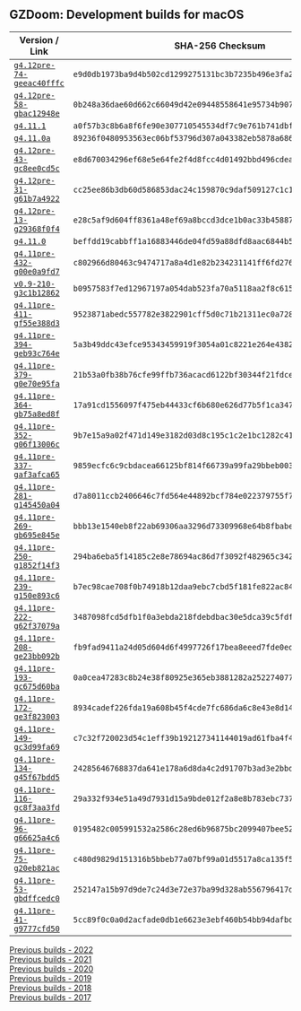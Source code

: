 ## GZDoom: Development builds for macOS

|Version / Link|SHA-256 Checksum|
|---|---|
|[`g4.12pre-74-geeac40fffc`](https://github.com/alexey-lysiuk/gzdoom-macos-devbuilds/releases/download/g4.12pre-74-geeac40fffc/gzdoom-g4.12pre-74-geeac40fffc.zip)|`e9d0db1973ba9d4b502cd1299275131bc3b7235b496e3fa202a95fe48592154d`|
|[`g4.12pre-58-gbac12948e`](https://github.com/alexey-lysiuk/gzdoom-macos-devbuilds/releases/download/g4.12pre-58-gbac12948e/gzdoom-g4.12pre-58-gbac12948e.zip)|`0b248a36dae60d662c66049d42e09448558641e95734b9077c38eed5a04dfead`|
|[`g4.11.1`](https://github.com/alexey-lysiuk/gzdoom-macos-devbuilds/releases/download/g4.11.1/gzdoom-g4.11.1.zip)|`a0f57b3c8b6a8f6fe90e307710545534df7c9e761b741dbfca4f014c0c4a5c4b`|
|[`g4.11.0a`](https://github.com/alexey-lysiuk/gzdoom-macos-devbuilds/releases/download/g4.11.0a/gzdoom-g4.11.0a.zip)|`89236f0480953563ec06bf53796d307a043382eb5878a6865065a3e7df7e3d2e`|
|[`g4.12pre-43-gc8ee0cd5c`](https://github.com/alexey-lysiuk/gzdoom-macos-devbuilds/releases/download/g4.12pre-43-gc8ee0cd5c/gzdoom-g4.12pre-43-gc8ee0cd5c.zip)|`e8d670034296ef68e5e64fe2f4d8fcc4d01492bbd496cdeafb8472c9ab514e55`|
|[`g4.12pre-31-g61b7a4922`](https://github.com/alexey-lysiuk/gzdoom-macos-devbuilds/releases/download/g4.12pre-31-g61b7a4922/gzdoom-g4.12pre-31-g61b7a4922.zip)|`cc25ee86b3db60d586853dac24c159870c9daf509127c1c1a882da2c70e94b9c`|
|[`g4.12pre-13-g29368f0f4`](https://github.com/alexey-lysiuk/gzdoom-macos-devbuilds/releases/download/g4.12pre-13-g29368f0f4/gzdoom-g4.12pre-13-g29368f0f4.zip)|`e28c5af9d604ff8361a48ef69a8bccd3dce1b0ac33b45887911dc6b2cfab2f42`|
|[`g4.11.0`](https://github.com/alexey-lysiuk/gzdoom-macos-devbuilds/releases/download/g4.11.0/gzdoom-g4.11.0.zip)|`beffdd19cabbff1a16883446de04fd59a88dfd8aac6844b5ceb568d8227eec76`|
|[`g4.11pre-432-g00e0a9fd7`](https://github.com/alexey-lysiuk/gzdoom-macos-devbuilds/releases/download/g4.11pre-432-g00e0a9fd7/gzdoom-g4.11pre-432-g00e0a9fd7.zip)|`c802966d80463c9474717a8a4d1e82b234231141ff6fd276eb9cba5f1da92790`|
|[`v0.9-210-g3c1b12862`](https://github.com/alexey-lysiuk/gzdoom-macos-devbuilds/releases/download/v0.9-210-g3c1b12862/vkdoom-v0.9-210-g3c1b12862.zip)|`b0957583f7ed12967197a054dab523fa70a5118aa2f8c615d85fbb7fad582520`|
|[`g4.11pre-411-gf55e388d3`](https://github.com/alexey-lysiuk/gzdoom-macos-devbuilds/releases/download/g4.11pre-411-gf55e388d3/gzdoom-g4.11pre-411-gf55e388d3.zip)|`9523871abedc557782e3822901cff5d0c71b21311ec0a728d31ab51d6bf9fd4d`|
|[`g4.11pre-394-geb93c764e`](https://github.com/alexey-lysiuk/gzdoom-macos-devbuilds/releases/download/g4.11pre-394-geb93c764e/gzdoom-g4.11pre-394-geb93c764e.zip)|`5a3b49ddc43efce95343459919f3054a01c8221e264e4382117d1c66e7f3a128`|
|[`g4.11pre-379-g0e70e95fa`](https://github.com/alexey-lysiuk/gzdoom-macos-devbuilds/releases/download/g4.11pre-379-g0e70e95fa/gzdoom-g4.11pre-379-g0e70e95fa.zip)|`21b53a0fb38b76cfe99ffb736acacd6122bf30344f21fdce5182b45909090d71`|
|[`g4.11pre-364-gb75a8ed8f`](https://github.com/alexey-lysiuk/gzdoom-macos-devbuilds/releases/download/g4.11pre-364-gb75a8ed8f/gzdoom-g4.11pre-364-gb75a8ed8f.zip)|`17a91cd1556097f475eb44433cf6b680e626d77b5f1ca347de2daef81f3afbf0`|
|[`g4.11pre-352-g06f13006c`](https://github.com/alexey-lysiuk/gzdoom-macos-devbuilds/releases/download/g4.11pre-352-g06f13006c/gzdoom-g4.11pre-352-g06f13006c.zip)|`9b7e15a9a02f471d149e3182d03d8c195c1c2e1bc1282c4121e694fee33c28cd`|
|[`g4.11pre-337-gaf3afca65`](https://github.com/alexey-lysiuk/gzdoom-macos-devbuilds/releases/download/g4.11pre-337-gaf3afca65/gzdoom-g4.11pre-337-gaf3afca65.zip)|`9859ecfc6c9cbdacea66125bf814f66739a99fa29bbeb003a8fe436a71c175c1`|
|[`g4.11pre-281-g145450a04`](https://github.com/alexey-lysiuk/gzdoom-macos-devbuilds/releases/download/g4.11pre-281-g145450a04/gzdoom-g4.11pre-281-g145450a04.zip)|`d7a8011ccb2406646c7fd564e44892bcf784e022379755f705ede2e508c298be`|
|[`g4.11pre-269-gb695e845e`](https://github.com/alexey-lysiuk/gzdoom-macos-devbuilds/releases/download/g4.11pre-269-gb695e845e/gzdoom-g4.11pre-269-gb695e845e.zip)|`bbb13e1540eb8f22ab69306aa3296d73309968e64b8fbabe4c08aedfe51d8fc7`|
|[`g4.11pre-250-g1852f14f3`](https://github.com/alexey-lysiuk/gzdoom-macos-devbuilds/releases/download/g4.11pre-250-g1852f14f3/gzdoom-g4.11pre-250-g1852f14f3.zip)|`294ba6eba5f14185c2e8e78694ac86d7f3092f482965c342074dd7423b099a87`|
|[`g4.11pre-239-g150e893c6`](https://github.com/alexey-lysiuk/gzdoom-macos-devbuilds/releases/download/g4.11pre-239-g150e893c6/gzdoom-g4.11pre-239-g150e893c6.zip)|`b7ec98cae708f0b74918b12daa9ebc7cbd5f181fe822ac8472cc8546c56f9a11`|
|[`g4.11pre-222-g62f37079a`](https://github.com/alexey-lysiuk/gzdoom-macos-devbuilds/releases/download/g4.11pre-222-g62f37079a/gzdoom-g4.11pre-222-g62f37079a.zip)|`3487098fcd5dfb1f0a3ebda218fdebdbac30e5dca39c5fdfca5a28928f804473`|
|[`g4.11pre-208-ge23bb092b`](https://github.com/alexey-lysiuk/gzdoom-macos-devbuilds/releases/download/g4.11pre-208-ge23bb092b/gzdoom-g4.11pre-208-ge23bb092b.zip)|`fb9fad9411a24d05d604d6f4997726f17bea8eeed7fde0ed7c708cbf57f47ffb`|
|[`g4.11pre-193-gc675d60ba`](https://github.com/alexey-lysiuk/gzdoom-macos-devbuilds/releases/download/g4.11pre-193-gc675d60ba/gzdoom-g4.11pre-193-gc675d60ba.zip)|`0a0cea47283c8b24e38f80925e365eb3881282a25227407763799e26b1018efb`|
|[`g4.11pre-172-ge3f823003`](https://github.com/alexey-lysiuk/gzdoom-macos-devbuilds/releases/download/g4.11pre-172-ge3f823003/gzdoom-g4.11pre-172-ge3f823003.zip)|`8934cadef226fda19a608b45f4cde7fc686da6c8e43e8d14b155109c1a8db0d2`|
|[`g4.11pre-149-gc3d99fa69`](https://github.com/alexey-lysiuk/gzdoom-macos-devbuilds/releases/download/g4.11pre-149-gc3d99fa69/gzdoom-g4.11pre-149-gc3d99fa69.zip)|`c7c32f720023d54c1eff39b192127341144019ad61fba4f4c9038520abcc4dd3`|
|[`g4.11pre-134-g45f67bdd5`](https://github.com/alexey-lysiuk/gzdoom-macos-devbuilds/releases/download/g4.11pre-134-g45f67bdd5/gzdoom-g4.11pre-134-g45f67bdd5.zip)|`24285646768837da641e178a6d8da4c2d91707b3ad3e2bbdd710757cc22adb2f`|
|[`g4.11pre-116-gc8f3aa3fd`](https://github.com/alexey-lysiuk/gzdoom-macos-devbuilds/releases/download/g4.11pre-116-gc8f3aa3fd/gzdoom-g4.11pre-116-gc8f3aa3fd.zip)|`29a332f934e51a49d7931d15a9bde012f2a8e8b783ebc737e78481b292d42660`|
|[`g4.11pre-96-g66625a4c6`](https://github.com/alexey-lysiuk/gzdoom-macos-devbuilds/releases/download/g4.11pre-96-g66625a4c6/gzdoom-g4.11pre-96-g66625a4c6.zip)|`0195482c005991532a2586c28ed6b96875bc2099407bee526ca0a40f7fd4d870`|
|[`g4.11pre-75-g20eb821ac`](https://github.com/alexey-lysiuk/gzdoom-macos-devbuilds/releases/download/g4.11pre-75-g20eb821ac/gzdoom-g4.11pre-75-g20eb821ac.zip)|`c480d9829d151316b5bbeb77a07bf99a01d5517a8ca135f54e2dec641e1fb106`|
|[`g4.11pre-53-gbdffcedc0`](https://github.com/alexey-lysiuk/gzdoom-macos-devbuilds/releases/download/g4.11pre-53-gbdffcedc0/gzdoom-g4.11pre-53-gbdffcedc0.zip)|`252147a15b97d9de7c24d3e72e37ba99d328ab556796417da6d950c33236af4d`|
|[`g4.11pre-41-g9777cfd50`](https://github.com/alexey-lysiuk/gzdoom-macos-devbuilds/releases/download/g4.11pre-41-g9777cfd50/gzdoom-g4.11pre-41-g9777cfd50.zip)|`5cc89f0c0a0d2acfade0db1e6623e3ebf460b54bb94dafbd3948733186932299`|

[Previous builds - 2022](https://github.com/alexey-lysiuk/gzdoom-macos-devbuilds-2022)  
[Previous builds - 2021](https://github.com/alexey-lysiuk/gzdoom-macos-devbuilds-2021)  
[Previous builds - 2020](https://github.com/alexey-lysiuk/gzdoom-macos-devbuilds-2020)  
[Previous builds - 2019](https://github.com/alexey-lysiuk/gzdoom-macos-devbuilds-2019)  
[Previous builds - 2018](https://github.com/alexey-lysiuk/gzdoom-macos-devbuilds-2018)  
[Previous builds - 2017](https://github.com/alexey-lysiuk/gzdoom-macos-devbuilds-2017)
